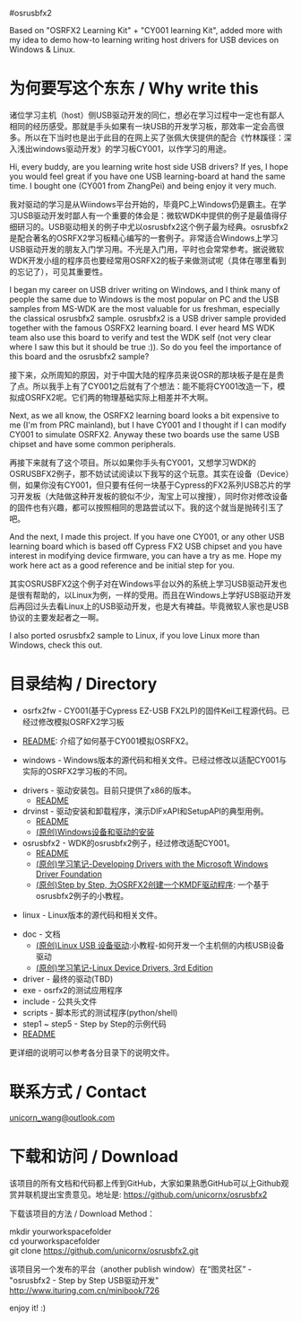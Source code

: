 #osrusbfx2

Based on "OSRFX2 Learning Kit" + "CY001 learning Kit", added more with my idea to demo how-to learning writing host drivers for USB devices on Windows & Linux.

# 为何要写这个东东 / Why write this  
诸位学习主机（host）侧USB驱动开发的同仁，想必在学习过程中一定也有鄙人相同的经历感受。那就是手头如果有一块USB的开发学习板，那效率一定会高很多。所以在下当时也是出于此目的在网上买了张佩大侠提供的配合《竹林蹊径：深入浅出windows驱动开发》的学习板CY001，以作学习的用途。

Hi, every buddy, are you learning write host side USB drivers? If yes, I hope you would feel great if you have one USB learning-board at hand the same time. I bought one (CY001 from ZhangPei) and being enjoy it very much.

我对驱动的学习是从Wiindows平台开始的，毕竟PC上Windows仍是霸主。在学习USB驱动开发时鄙人有一个重要的体会是：微软WDK中提供的例子是最值得仔细研习的。USB驱动相关的例子中尤以osrusbfx2这个例子最为经典。osrusbfx2是配合著名的OSRFX2学习板精心编写的一套例子。非常适合Windows上学习USB驱动开发的朋友入门学习用。不光是入门用，平时也会常常参考。据说微软WDK开发小组的程序员也要经常用OSRFX2的板子来做测试呢（具体在哪里看到的忘记了），可见其重要性。

I began my career on USB driver writing on Windows, and I think many of people the same due to Windows is the most popular on PC and the USB samples from MS-WDK are the most valuable for us freshman, especially the classical osrusbfx2 sample. osrusbfx2 is a USB driver sample provided together with the famous OSRFX2 learning board. I ever heard MS WDK team also use this board to verify and test the WDK self (not very clear where I saw this but it should be true :)). So do you feel the importance of this board and the osrusbfx2 sample?

接下来，众所周知的原因，对于中国大陆的程序员来说OSR的那块板子是在是贵了点。所以我手上有了CY001之后就有了个想法：能不能将CY001改造一下，模拟成OSRFX2呢。它们两的物理基础实际上相差并不大啊。

Next, as we all know, the OSRFX2 learning board looks a bit expensive to me (I'm from PRC mainland), but I have CY001 and I thought if I can modify CY001 to simulate OSRFX2. Anyway these two boards use the same USB chipset and have some common peripherals.

再接下来就有了这个项目。所以如果你手头有CY001，又想学习WDK的OSRUSBFX2例子，那不妨试试阅读以下我写的这个玩意。其实在设备（Device）侧，如果你没有CY001，但只要有任何一块基于Cypress的FX2系列USB芯片的学习开发板（大陆做这种开发板的貌似不少，淘宝上可以搜搜），同时你对修改设备的固件也有兴趣，都可以按照相同的思路尝试以下。我的这个就当是抛砖引玉了吧。

And the next, I made this project. If you have one CY001, or any other USB learning board which is based off Cypress FX2 USB chipset and you have interest in modifying device firmware, you can have a try as me. Hope my work here act as a good reference and be initial step for you.

其实OSRUSBFX2这个例子对在Windows平台以外的系统上学习USB驱动开发也是很有帮助的，以Linux为例，一样的受用。而且在Windows上学好USB驱动开发后再回过头去看Linux上的USB驱动开发，也是大有裨益。毕竟微软人家也是USB协议的主要发起者之一啊。

I also ported osrusbfx2 sample to Linux, if you love Linux more than Windows, check this out.


# 目录结构 / Directory  
+ osrfx2fw - CY001(基于Cypress EZ-USB FX2LP)的固件Keil工程源代码。已经过修改模拟OSRFX2学习板  
 - [README](./osrfx2fw/README.md): 介绍了如何基于CY001模拟OSRFX2。  
+ windows  - Windows版本的源代码和相关文件。已经过修改以适配CY001与实际的OSRFX2学习板的不同。  
 - drivers - 驱动安装包。目前只提供了x86的版本。  
      * [README](./windows/drivers/README.md)  
 - drvinst - 驱动安装和卸载程序，演示DIFxAPI和SetupAPI的典型用例。  
      * [README](./windows/drvinst/README.md)  
      * [(原创)Windows设备和驱动的安装](./windows/drvinst/device-and-driver-installation.md)  
 - osrusbfx2 - WDK的osrusbfx2例子，经过修改适配CY001。  
      * [README](./windows/osrusbfx2/README.md)  
      * [(原创)学习笔记-Developing Drivers with the Microsoft Windows Driver Foundation](./windows/osrusbfx2/doc/note-DDMWDF.md)  
      * [(原创)Step by Step, 为OSRFX2创建一个KMDF驱动程序](./windows/osrusbfx2/doc/Building-KMDF-Driver-for-OSRFX2.md): 一个基于osrusbfx2例子的小教程。  
+ linux - Linux版本的源代码和相关文件。  
 - doc - 文档
      * [(原创)Linux USB 设备驱动](./linux/doc/ludd.ppt):小教程-如何开发一个主机侧的内核USB设备驱动  
      * [(原创)学习笔记-Linux Device Drivers, 3rd Edition](./linux/doc/learning-ldd3/notes.md)  
 - driver - 最终的驱动(TBD)  
 - exe - osrfx2的测试应用程序  
 - include - 公共头文件  
 - scripts - 脚本形式的测试程序(python/shell)  
 - step1 ~ step5 - Step by Step的示例代码  
 - [README](./linux/README.md)  

更详细的说明可以参考各分目录下的说明文件。  

# 联系方式 / Contact  
unicorn_wang@outlook.com


# 下载和访问 / Download  
该项目的所有文档和代码都上传到GitHub，大家如果熟悉GitHub可以上Github观赏并联机提出宝贵意见。地址是: https://github.com/unicornx/osrusbfx2

下载该项目的方法 / Download Method：

mkdir yourworkspacefolder  
cd yourworkspacefolder  
git clone https://github.com/unicornx/osrusbfx2.git

该项目另一个发布的平台（another publish window）在“图灵社区” - "osrusbfx2 - Step by Step USB驱动开发"  
http://www.ituring.com.cn/minibook/726

enjoy it! :)

    
      


